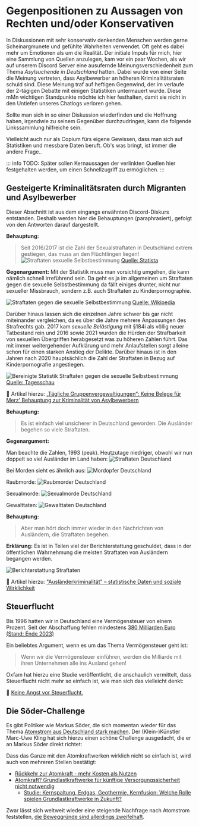 <script setup>
    import YoutubeEmbed from '@/components/YoutubeEmbed.vue'
</script>

# Gegenpositionen zu Aussagen von Rechten und/oder Konservativen

In Diskussionen mit sehr konservativ denkenden Menschen werden gerne Scheinargmunete und gefühlte Wahrheiten verwendet. Oft geht es dabei mehr um Emotionen als um die Realität. Der initiale Impuls für mich, hier eine Sammlung von Quellen anzulegen, kam vor ein paar Wochen, als wir auf unserem Discord Server eine ausufernde Meinungsverschiedenheit zum Thema *Asylsuchende in Deutschland* hatten. Dabei wurde von einer Seite die Meinung vertreten, dass Asylbewerber an höheren Kriminalitätsraten schuld sind. Diese Meinung traf auf heftigen Gegenwind, der im verlaufe der 2-tägigen Debatte mit einigen Statistiken untermauert wurde. Diese mMn wichtigen Standpunkte möchte ich hier festhalten, damit sie nicht in den Untiefen unseres Chatlogs verloren gehen.

Sollte man sich in so einer Diskussion wiederfinden und die Hoffnung haben, irgendwie zu seinem Gegenüber durchzudringen, kann die folgende Linkssammlung hilfreiche sein.

Vielleicht auch nur als Copium fürs eigene Gewissen, dass man sich auf Statistiken und messbare Daten beruft. Ob's was bringt, ist immer die andere Frage..

::: info TODO:
Später sollen Kernaussagen der verlinkten Quellen hier festgehalten werden, um einen Schnellzugriff zu ermöglichen.
:::

## Gesteigerte Kriminalitätsraten durch Migranten und Asylbewerber

Dieser Abschnitt ist aus dem eingangs erwähnten Discord-Diskurs entstanden. Deshalb werden hier die Behauptungen (paraphrasiert), gefolgt von den Antworten darauf dargestellt.

**Behauptung:**
> Seit 2016/2017 ist die Zahl der Sexualstraftaten in Deutschland extrem gestiegen, das muss an den Flüchtlingen liegen! ![Straftaten sexuelle Selbstbestimmung](https://media.discordapp.net/attachments/705754362256818178/1336688632655908906/image.jpg?ex=67b3e10c&is=67b28f8c&hm=ec3db3c2711636a62c13a4ed6a9b486025480a457103c1f6f5538404bd68621e&=&format=webp&width=309&height=670)
[Quelle: Statista](https://de.statista.com/statistik/daten/studie/550357/umfrage/anzahl-der-straftaten-gegen-die-sexuelle-selbstbestimmung-in-deutschland/)

**Gegenargument:**
Mit der Statistik muss man vorsichtig umgehen, die kann nämlich schnell irreführend sein. Da geht es ja im allgemeinen um Straftaten gegen die sexuelle Selbstbestimmung da fällt einiges drunter, nicht nur sexueller Missbrauch, sondern z.B. auch Straftaten zu Kinderpornographie.

![Straftaten gegen die sexuelle Selbstbestimmung](https://media.discordapp.net/attachments/705754362256818178/1336707899023556618/xsPuTTk.png?ex=67b3f2fd&is=67b2a17d&hm=695d43234153db3176015c366487414d9224da66ad8195d086b1beb3b132614c&=&format=webp&quality=lossless&width=608&height=671)
[Quelle: Wikipedia](https://de.wikipedia.org/wiki/Straftaten_gegen_die_sexuelle_Selbstbestimmung)

Darüber hinaus lassen sich die einzelnen Jahre schwer bis gar nicht miteinander vergleichen, da es über die Jahre mehrere Anpassungen des Strafrechts gab. 2017 kam *sexuelle Belästigung* mit §184i als völlig neuer Tatbestand rein und 2016 sowie 2021 wurden die Hürden der Strafbarkeit von sexuellen Übergriffen herabgesetzt was zu höheren Zahlen führt. Das mit immer weitergehender Aufklärung und mehr Anlaufstellen sorgt alleine schon für einen starken Anstieg der Delikte. Darüber hinaus ist in den Jahren nach 2020 hauptsächlich die Zahl der Straftaten in Bezug auf Kinderpornografie angestiegen.

![Bereinigte Statistik Straftaten gegen die sexuelle Selbstbestimmung](https://media.discordapp.net/attachments/705754362256818178/1336707899308638298/BLcLTvh.png?ex=67b3f2fe&is=67b2a17e&hm=42d49620785674c17d8a2ea75fa1aa6aef26cc5b4cb9a425d335c19b7d0393e0&=&format=webp&quality=lossless)
[Quelle: Tagesschau](https://www.tagesschau.de/faktenfinder/straftaten-sexuelle-selbstbestimmung-100.html)

:newspaper: Artikel hierzu:
[„Tägliche Gruppenvergewaltigungen“: Keine Belege für Merz’ Behauptung zur Kriminalität von Asylbewerbern](https://correctiv.org/faktencheck/2025/02/05/taegliche-gruppenvergewaltigungen-keine-belege-fuer-merz-behauptung-zur-kriminalitaet-von-asylbewerbern/)

**Behauptung:**
> Es ist einfach viel unsicherer in Deutschland geworden. Die Ausländer begehen so viele Straftaten.

**Gegenargument:**

Man beachte die Zahlen, 1993 (peak). Heutzutage niedriger, obwohl wir nun doppelt so viel Ausländer im Land haben:
![Straftaten Deutschland](https://media.discordapp.net/attachments/705754362256818178/1336735656558460970/image.png?ex=67b40cd7&is=67b2bb57&hm=27aa61f3b2979ced9232cef0dca6046dc51d62a7723447f7bef882c534fad7e2&=&format=webp&quality=lossless&width=934&height=586)

Bei Morden sieht es ähnlich aus:
![Mordopfer Deutschland](https://media.discordapp.net/attachments/705754362256818178/1336735869964517386/image.png?ex=67b40d0a&is=67b2bb8a&hm=836079ca9f824f6be6da2904d0416cd8ed55b9da88f260eae3e0b0a053cfb490&=&format=webp&quality=lossless&width=934&height=485)

Raubmorde:
![Raubmorder Deutschland](https://media.discordapp.net/attachments/705754362256818178/1336735921990537286/image.png?ex=67b40d17&is=67b2bb97&hm=1f82f115f2d86164aa6163c2df7f9213d2f4ac96bb2510dc0d5e6fa7fd2a3ab5&=&format=webp&quality=lossless&width=934&height=489)

Sexualmorde:
![Sexualmorde Deutschland](https://media.discordapp.net/attachments/705754362256818178/1336735966026534984/image.png?ex=67b40d21&is=67b2bba1&hm=295287ce53eb9fa931f8e00784f0357c5b110ba872808c79719436f817f50755&=&format=webp&quality=lossless&width=934&height=499)

Gewalttaten:
![Gewalttaten Deutschland](https://media.discordapp.net/attachments/705754362256818178/1336736030958551081/image.png?ex=67b40d31&is=67b2bbb1&hm=b7f0a1d3978a37e092821dcefecf940b438195ce20240893e2e997805761e2b4&=&format=webp&quality=lossless&width=934&height=546)

**Behauptung:**
> Aber man hört doch immer wieder in den Nachrichten von Ausländern, die Straftaten begehen.

**Erklärung:**
Es ist in Teilen viel der Berichterstattung geschuldet, dass in der öffentlichen Wahrnehmung die meisten Straftaten von Ausländern begangen werden.

![Berichterstattung Straftaten](https://media.discordapp.net/attachments/705754362256818178/1336736095697895616/image.png?ex=67b40d40&is=67b2bbc0&hm=c05eb1b637bc678fbf2b1f3088ce2d93a31e8d0a6be883ca11f2b0bab30799f7&=&format=webp&quality=lossless&width=934&height=304)

:newspaper: Artikel hierzu:
["Ausländerkriminalität" – statistische Daten und soziale Wirklichkeit](https://www.bpb.de/themen/innere-sicherheit/dossier-innere-sicherheit/76639/auslaenderkriminalitaet-statistische-daten-und-soziale-wirklichkeit/)

## Steuerflucht

Bis 1996 hatten wir in Deutschland eine Vermögensteuer von einem Prozent. Seit der Abschaffung fehlen mindestens [380 Milliarden Euro (Stand: Ende 2023)](https://www.oxfam.de/ueber-uns/publikationen/vermoegenssteuer-keine-angst-steuerflucht)

Ein beliebtes Argument, wenn es um das Thema Vermögensteuer geht ist:
> Wenn wir die Vermögensteuer einführen, werden die Milliarde mit ihren Unternehmen alle ins Ausland gehen!

Oxfam hat hierzu eine Studie veröffentlicht, die anschaulich vermittelt, dass Steuerflucht nicht mehr so einfach ist, wie man sich das vielleicht denkt:

:page_facing_up: [Keine Angst vor Steuerflucht.](https://www.oxfam.de/system/files/documents/oxfam_netzwerk_steuergerechtigkeit_2024_keine_angst_vor_steuerflucht_final.pdf)


## Die Söder-Challenge

Es gibt Politiker wie Markus Söder, die sich momentan wieder für das Thema [Atomstrom aus Deutschland stark machen](https://www.deutschlandfunk.de/soeder-csu-will-comeback-der-atomkraft-forcieren-und-die-fusionsforschung-voranbringen-100.html).
Der (Klein-)Künstler Marc-Uwe Kling hat sich hierzu einen schöne Challenge ausgedacht, die er an Markus Söder direkt richtet:

<YoutubeEmbed watchId="wVWBC9iJ8Hk"/>

Dass das Ganze mit den Atomkraftwerken wirklich nicht so einfach ist, wird auch von mehreren Stellen bestätigt:
- [Rückkehr zur Atomkraft - mehr Kosten als Nutzen](https://www.tagesschau.de/wissen/technologie/atomkraft-128.html)
- [Atomkraft? Grundlastkraftwerke für künftige Versorgungssicherheit nicht notwendig](https://www.mdr.de/wissen/umwelt-klima/energiesystem-erneuerbare-gundlastkraftwerk-atomkraftwerke-akw-nicht-notwendig-100.html)
    -  [Studie: Kernspaltung, Erdgas, Geothermie, Kernfusion: Welche Rolle spielen Grundlastkraftwerke in Zukunft?](https://energiesysteme-zukunft.de/publikationen/stellungnahme/grundlastkraftwerke)

Zwar lässt sich weltweit wieder eine steigende Nachfrage nach Atomstrom feststellen, [die Beweggründe sind allerdings zweifelhaft](https://www.mdr.de/wissen/umwelt-klima/kernenergie-atomkraft-internationale-energieagentur-sieht-comeback-akw-100.html).
